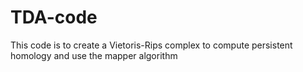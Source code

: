 # TDA-code
This code is to create a Vietoris-Rips complex to compute persistent homology and use the mapper algorithm 
